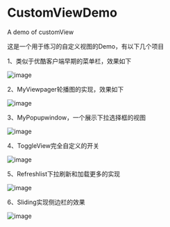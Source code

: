 # CustomViewDemo
A demo of customView

这是一个用于练习的自定义视图的Demo，有以下几个项目

1、类似于优酷客户端早期的菜单栏，效果如下

![image](https://github.com/liaozhoubei/CustomViewDemo/blob/master/image/youkumenu.gif)


2、MyViewpager轮播图的实现，效果如下

![image](https://github.com/liaozhoubei/CustomViewDemo/blob/master/image/myviewpager.gif)

3、MyPopupwindow，一个展示下拉选择框的视图

![image](https://github.com/liaozhoubei/CustomViewDemo/blob/master/image/MyPopupwindow.gif)

4、ToggleView完全自定义的开关

![image](https://github.com/liaozhoubei/CustomViewDemo/blob/master/image/toggleview.gif)

5、Refreshlist下拉刷新和加载更多的实现

![image](https://github.com/liaozhoubei/CustomViewDemo/blob/master/image/Refreshlist.gif)

6、Sliding实现侧边栏的效果

![image](https://github.com/liaozhoubei/CustomViewDemo/blob/master/image/Sliding.gif)


